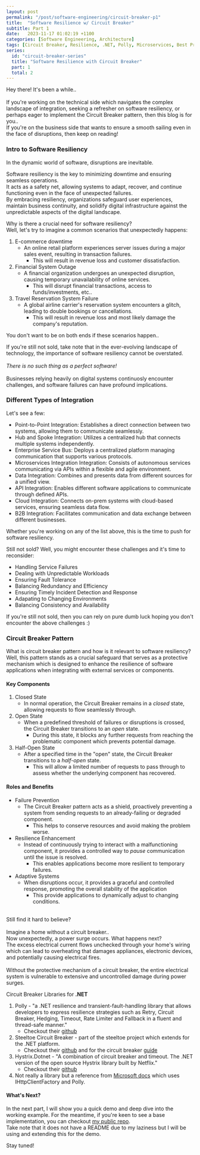 ```yaml
---
layout: post
permalink: "/post/software-engineering/circuit-breaker-p1"
title:  "Software Resilience w/ Circuit Breaker"
subtitle: Part 1
date:   2023-11-17 01:02:19 +1100
categories: [Software Engineering, Architecture]
tags: [Circuit Breaker, Resilience, .NET, Polly, Microservices, Best Practices]
series:
  id: "circuit-breaker-series"
  title: "Software Resilience with Circuit Breaker"
  part: 1
  total: 2
---
```


Hey there! It's been a while..
<br/>
<br/>
If you're working on the technical side which navigates the complex landscape of integration, seeking a refresher on software resiliency, or perhaps eager to implement the Circuit Breaker pattern, then this blog is for you..
<br/>
If you're on the business side that wants to ensure a smooth sailing even in the face of disruptions, then keep on reading!
<br/>

### Intro to Software Resiliency

In the dynamic world of software, disruptions are inevitable.

Software resiliency is the key to minimizing downtime and ensuring seamless operations. 
<br/>It acts as a safety net, allowing systems to adapt, recover, and continue functioning even in the face of unexpected failures.
<br/>
By embracing resiliency, organizations safeguard user experiences, maintain business continuity, and solidify digital infrastructure against the unpredictable aspects of the digital landscape.

Why is there a crucial need for software resiliency?
<br/>
Well, let's try to imagine a common scenarios that unexpectedly happens:
1. E-commerce downtime
    - An online retail platform experiences server issues during a major sales event, resulting in transaction failures.
        - This will result in revenue loss and customer dissatisfaction.
2. Financial System Outage
    - A financial organization undergoes an unexpected disruption, causing temporary unavailability of online services.
        - This will disrupt financial transactions, access to funds/investments, etc..
3. Travel Reservation System Failure
    - A global airline carrier's reservation system encounters a glitch, leading to double bookings or cancellations.
        - This will result in revenue loss and most likely damage the company's reputation.

You don't want to be on both ends if these scenarios happen..

If you're still not sold, take note that in the ever-evolving landscape of technology, the importance of software resiliency cannot be overstated.
<br/><br/> *There is no such thing as a perfect software!*
<br/><br/> Businesses relying heavily on digital systems continuosly encounter challenges, and software failures can have profound implications.
<br/>

### Different Types of Integration

Let's see a few:

 - Point-to-Point Integration: Establishes a direct connection between two systems, allowing them to communicate seamlessly.
 - Hub and Spoke Integration: Utilizes a centralized hub that connects multiple systems independently.
 - Enterprise Service Bus: Deploys a centralized platform managing communication that supports various protocols.
 - Microservices Integration Integration: Consists of autonomous services communicating via APIs within a flexible and agile environment.
 - Data Integration: Combines and presents data from different sources for a unified view.
 - API Integration: Enables different software applications to communicate through defined APIs.
 - Cloud Integration: Connects on-prem systems with cloud-based services, ensuring seamless data flow.
 - B2B Integration: Facilitates communication and data exchange between different businesses.
 
Whether you're working on any of the list above, this is the time to push for software resiliency.

Still not sold? Well, you might encounter these challenges and it's time to reconsider:
- Handling Service Failures
- Dealing with Unpredictable Workloads
- Ensuring Fault Tolerance
- Balancing Redundancy and Efficiency
- Ensuring Timely Incident Detection and Response
- Adapating to Changing Environments
- Balancing Consistency and Availability 

If you're still not sold, then you can rely on pure dumb luck hoping you don't encounter the above challenges :)

### Circuit Breaker Pattern

What is circuit breaker pattern and how is it relevant to software resiliency?
<br/> Well, this pattern stands as a crucial safeguard that serves as a protective mechanism which is designed to enhance the resilience of software applications when integrating with external services or components.

#### Key Components
1. Closed State
    - In normal operation, the Circuit Breaker remains in a *closed* state, allowing requests to flow seamlessly through.
2. Open State
    - When a predefined threshold of failures or disruptions is crossed, the Circuit Breaker transitions to an *open* state.
        - During this state, it blocks any further requests from reaching the problematic component which prevents potential damage.
3. Half-Open State
    - After a specified time in the "open" state, the Circuit Breaker transitions to a *half-open* state. 
        - This will allow a limited number of requests to pass through to assess whether the underlying component has recovered.

#### Roles and Benefits

- Failure Prevention
    - The Circuit Breaker pattern acts as a shield, proactively preventing a system from sending requests to an already-failing or degraded component. 
        - This helps to conserve resources and avoid making the problem worse.
- Resilience Enhancement
    -  Instead of continuously trying to interact with a malfunctioning component, it provides a controlled way to *pause* communication until the issue is resolved.
        - This enables applications become more resilient to temporary failures.
- Adaptive Systems
    - When disruptions occur, it provides a graceful and controlled response, promoting the overall stability of the application
        - This provide applications to dynamically adjust to changing conditions.

<br/>
Still find it hard to believe?
<br/>
<br/>
Imagine a home without a circuit breaker..
<br/>
Now unexpectedly, a power surge occurs. What happens next?
<br/>
The excess electrical current flows unchecked through your home's wiring which can lead to overheating that damages appliances, electronic devices, and potentially causing electrical fires.
<br/><br/>
Without the protective mechanism of a circuit breaker, the entire electrical system is vulnerable to extensive and uncontrolled damage during power surges.


Circuit Breaker Libraries for **.NET**
1. Polly - "a .NET resilience and transient-fault-handling library that allows developers to express resilience strategies such as Retry, Circuit Breaker, Hedging, Timeout, Rate Limiter and Fallback in a fluent and thread-safe manner."
    - Checkout their <a href="https://github.com/App-vNext/Polly">github</a>
2. Steeltoe Circuit Breaker - part of the steeltoe project which extends for the .NET platform. 
    - Checkout their <a href="https://github.com/SteeltoeOSS/Steeltoe">github</a> and for the circuit breaker <a href="https://github.com/SteeltoeOSS/CircuitBreaker">guide</a>
3. Hystrix.Dotnet - "A combination of circuit breaker and timeout. The .NET version of the open source Hystrix library built by Netflix."
    - Checkout their <a href="https://github.com/Travix-International/Hystrix.Dotnet">github</a>
4. Not really a library but a reference from <a href="https://learn.microsoft.com/en-us/dotnet/architecture/microservices/implement-resilient-applications/implement-circuit-breaker-pattern">Microsoft docs</a> which uses IHttpClientFactory and Polly.

#### What's Next?

In the next part, I will show you a quick demo and deep dive into the working example.
For the meantime, if you're keen to see a base implementation, you can checkout  <a href="https://github.com/vaughnellis/circuit-breaker-design-pattern/tree/master">my public repo</a>. <br/>
Take note that it does not have a README due to my laziness but I will be using and extending this for the demo.

Stay tuned!